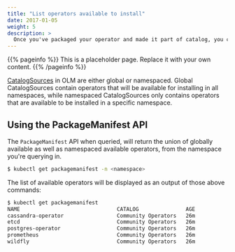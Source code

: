 ```yaml
---
title: "List operators available to install"
date: 2017-01-05
weight: 5
description: >
  Once you've packaged your operator and made it part of catalog, you can see it among the list of operators that are avialable to install in the cluster. There is an extension API in OLM named `PackageManifest` that contains information about existing [CatalogSources](/docs/concepts/#catalogsources), which is essentially a collection of bundles that each define an operator in the cluster. By querying that API, you can see the list of available operators.  
---
```


{{% pageinfo %}}
This is a placeholder page. Replace it with your own content.
{{% /pageinfo %}}

[CatalogSources](/docs/concepts/#catalogsources) in OLM are either global or namespaced. Global CatalogSources contain operators that will be available for installing in all namespaces, while namespaced CatalogSources only contains operators that are available to be installed in a specific namespace.

## Using the PackageManifest API

The `PackageManifest` API when queried, will return the union of globally available as well as namespaced available operators, from the namespace you're querying in.
```bash
$ kubectl get packagemanifest -n <namespace>
```

The list of available operators will be displayed as an output of those above commands:
```bash
$ kubectl get packagemanifest
NAME                               CATALOG               AGE
cassandra-operator                 Community Operators   26m
etcd                               Community Operators   26m
postgres-operator                  Community Operators   26m
prometheus                         Community Operators   26m
wildfly                            Community Operators   26m
```